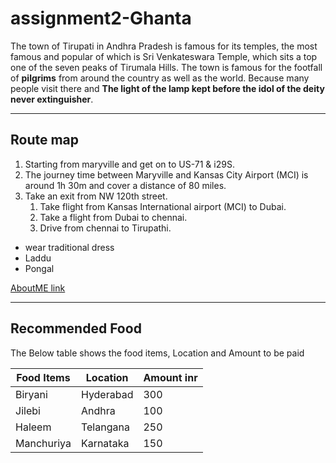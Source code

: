 # assignment2-Ghanta
The town of Tirupati in Andhra Pradesh is famous for its temples, the most famous and popular of which is Sri Venkateswara Temple, which sits a top one of the seven peaks of Tirumala Hills. The town is famous for the footfall of **pilgrims** from around the country as well as the world. Because many people visit there and **The light of the lamp kept before the idol of the deity never extinguisher**.

---
## Route map
1. Starting from maryville and get on to US-71 & i29S.
2. The journey time between Maryville and Kansas City Airport (MCI) is around 1h 30m and cover a distance of 80 miles.
3. Take an exit from NW 120th street.
   1. Take flight from Kansas International airport (MCI) to Dubai.
   2. Take a flight from Dubai to chennai.
   3. Drive from chennai to Tirupathi.

* wear traditional dress 
* Laddu 
* Pongal

[AboutME link](AboutME.md)

---

## Recommended Food
The Below table shows the food items, Location and Amount to be paid

 | Food Items | Location |Amount inr|
 | ---        | ---      | ----     |
 |  Biryani   | Hyderabad|   300    |
 |  Jilebi    | Andhra   |   100    |
 |  Haleem    |Telangana |   250    |
 | Manchuriya | Karnataka|   150    |

